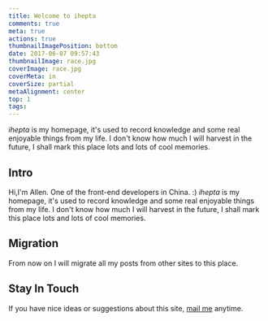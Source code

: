 ```yaml
---
title: Welcome to ihepta
comments: true
meta: true
actions: true
thumbnailImagePosition: bottom
date: 2017-06-07 09:57:43
thumbnailImage: race.jpg
coverImage: race.jpg
coverMeta: in
coverSize: partial
metaAlignment: center
top: 1
tags:
---
```

*ihepta* is my homepage, it's used to record knowledge and some real enjoyable things from my life. I don't know how much I will harvest in the future, I shall mark this place lots and lots of cool memories.

<!--excerpt-->

## Intro
Hi,I'm Allen. One of the front-end developers in China. :)
*ihepta* is my homepage, it's used to record knowledge and some real enjoyable things from my life. I don't know how much I will harvest in the future, I shall mark this place lots and lots of cool memories.

## Migration
From now on I will migrate all my posts from other sites to this place.

## Stay In Touch
If you have nice ideas or suggestions about this site, [mail me](mailto:609887115@qq.com) anytime.
